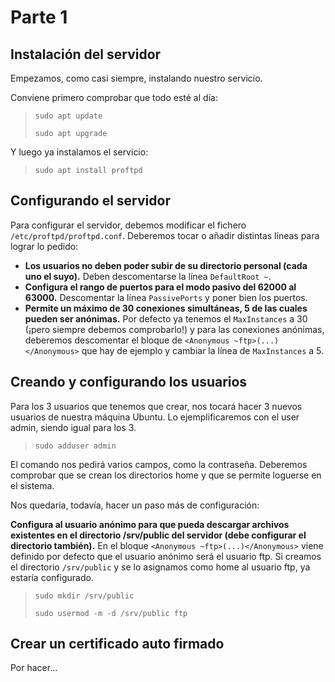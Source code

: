 # Parte 1

## Instalación del servidor

Empezamos, como casi siempre, instalando nuestro servicio.

Conviene primero comprobar que todo esté al día:

> `sudo apt update`
> 
> `sudo apt upgrade`

Y luego ya instalamos el servicio:

> `sudo apt install proftpd`

## Configurando el servidor

Para configurar el servidor, debemos modificar el fichero `/etc/proftpd/proftpd.conf`. Deberemos tocar o añadir distintas líneas para lograr lo pedido:

- **Los usuarios no deben poder subir de su directorio personal (cada uno el suyo).** Deben descomentarse la línea `DefaultRoot ~`.
- **Configura el rango de puertos para el modo pasivo del 62000 al 63000.** Descomentar la línea `PassivePorts` y poner bien los puertos.
- **Permite un máximo de 30 conexiones simultáneas, 5 de las cuales pueden ser anónimas.** Por defecto ya tenemos el `MaxInstances` a 30 (¡pero siempre debemos comprobarlo!) y para las conexiones anónimas, deberemos descomentar el bloque de `<Anonymous ~ftp>(...)</Anonymous>` que hay de ejemplo y cambiar la línea de `MaxInstances` a 5.

## Creando y configurando los usuarios

Para los 3 usuarios que tenemos que crear, nos tocará hacer 3 nuevos usuarios de nuestra máquina Ubuntu. Lo ejemplificaremos con el user admin, siendo igual para los 3.

> `sudo adduser admin`

El comando nos pedirá varios campos, como la contraseña. Deberemos comprobar que se crean los directorios home y que se permite loguerse en el sistema.

Nos quedaría, todavía, hacer un paso más de configuración:

**Configura al usuario anónimo para que pueda descargar archivos existentes en el directorio /srv/public del servidor (debe configurar el directorio también).** En el bloque `<Anonymous ~ftp>(...)</Anonymous>` viene definido por defecto que el usuario anónimo será el usuario ftp. Si creamos el directorio `/srv/public` y se lo asignamos como home al usuario ftp, ya estaría configurado.

> `sudo mkdir /srv/public`
> 
> `sudo usermod -m -d /srv/public ftp`

## Crear un certificado auto firmado

Por hacer...
